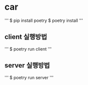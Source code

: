 # car

'''
$ pip install poetry
$ poetry install
'''

## client 실행방법

'''
$ poetry run client
'''

## server 실행방법

'''
$ poetry run server
'''
